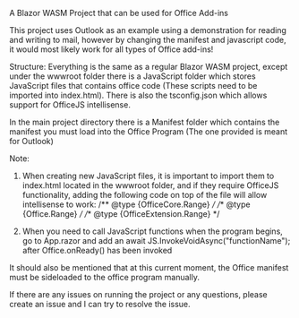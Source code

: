 A Blazor WASM Project that can be used for Office Add-ins 

This project uses Outlook as an example using a demonstration for reading and writing to mail, however by changing the manifest and javascript code, it would most likely work for all types of Office add-ins!

Structure:
Everything is the same as a regular Blazor WASM project, except under the wwwroot folder there is a JavaScript folder which stores JavaScript files that contains office code (These scripts need to be imported into index.html). There is also the tsconfig.json which allows support for OfficeJS intellisense.

In the main project directory there is a Manifest folder which contains the manifest you must load into the Office Program (The one provided is meant for Outlook)


Note:
1. When creating new JavaScript files, it is important to import them to index.html located in the wwwroot folder, and if they require OfficeJS functionality, adding the following code on top of the file will allow intellisense to work:
/** @type {OfficeCore.Range} */
/** @type {Office.Range} */
/** @type {OfficeExtension.Range} */

2. When you need to call JavaScript functions when the program begins, go to App.razor and add an await JS.InvokeVoidAsync("functionName"); after Office.onReady() has been invoked

It should also be mentioned that at this current moment, the Office manifest must be sideloaded to the office program manually.


If there are any issues on running the project or any questions, please create an issue and I can try to resolve the issue.
